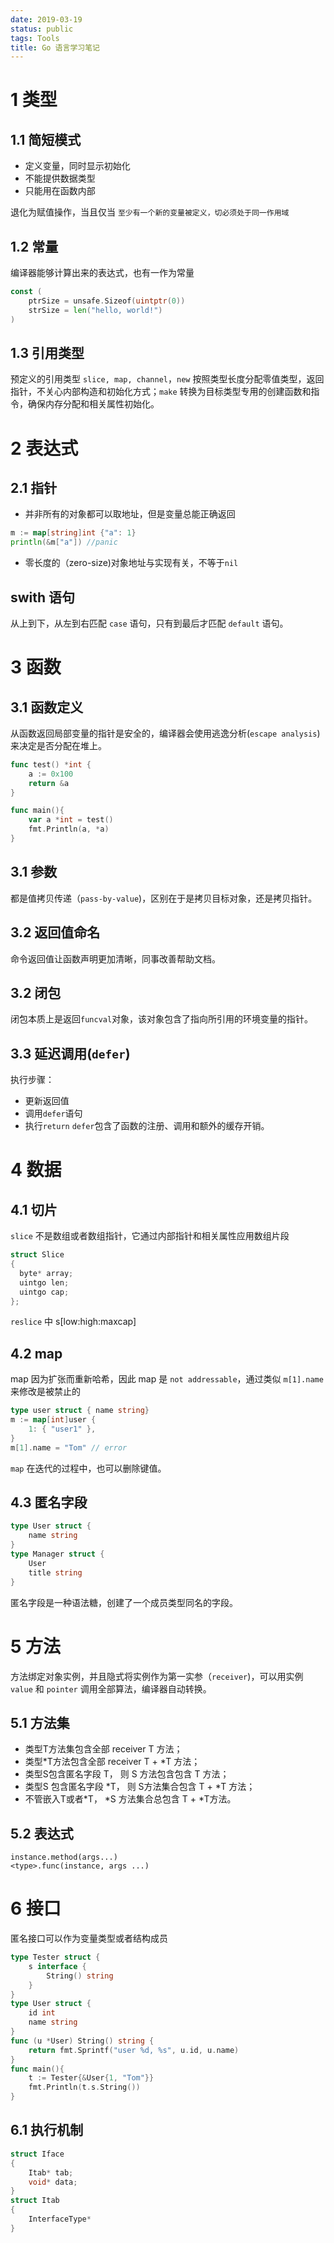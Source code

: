 ```yaml
---
date: 2019-03-19
status: public
tags: Tools
title: Go 语言学习笔记
---
```

# 1 类型
## 1.1 简短模式
- 定义变量，同时显示初始化
- 不能提供数据类型
- 只能用在函数内部

退化为赋值操作，当且仅当 `至少有一个新的变量被定义，切必须处于同一作用域`

## 1.2 常量
编译器能够计算出来的表达式，也有一作为常量
```go
const (
	ptrSize = unsafe.Sizeof(uintptr(0))
	strSize = len("hello, world!")
)
```
## 1.3 引用类型
预定义的引用类型 `slice, map, channel`，`new` 按照类型长度分配零值类型，返回指针，不关心内部构造和初始化方式；`make` 转换为目标类型专用的创建函数和指令，确保内存分配和相关属性初始化。

# 2 表达式
## 2.1 指针
- 并非所有的对象都可以取地址，但是变量总能正确返回
```go
m := map[string]int {"a": 1}
println(&m["a"]) //panic
```
- 零长度的（zero-size)对象地址与实现有关，不等于`nil`

## swith 语句
从上到下，从左到右匹配 `case` 语句，只有到最后才匹配 `default` 语句。

# 3 函数
## 3.1 函数定义
从函数返回局部变量的指针是安全的，编译器会使用逃逸分析(`escape analysis`) 来决定是否分配在堆上。
```go
func test() *int {
    a := 0x100
    return &a
}

func main(){
    var a *int = test()
    fmt.Println(a, *a)
}
```
## 3.1 参数
都是值拷贝传递（`pass-by-value`)，区别在于是拷贝目标对象，还是拷贝指针。
## 3.2 返回值命名
命令返回值让函数声明更加清晰，同事改善帮助文档。
## 3.2 闭包
闭包本质上是返回`funcval`对象，该对象包含了指向所引用的环境变量的指针。
## 3.3 延迟调用(`defer`)
执行步骤：
- 更新返回值
- 调用`defer`语句
- 执行`return`
`defer`包含了函数的注册、调用和额外的缓存开销。

# 4 数据
## 4.1 切片
`slice` 不是数组或者数组指针，它通过内部指针和相关属性应用数组片段
```c
struct Slice
{
  byte* array;
  uintgo len;
  uintgo cap;  
};
```
`reslice` 中 s[low:high:maxcap]

## 4.2 map 
map 因为扩张而重新哈希，因此 map 是 `not addressable`，通过类似 `m[1].name` 来修改是被禁止的
```go
type user struct { name string}
m := map[int]user {
    1: { "user1" },
}
m[1].name = "Tom" // error 
```
`map` 在迭代的过程中，也可以删除键值。

## 4.3 匿名字段
```go
type User struct {
    name string
}
type Manager struct {
    User
    title string
}
```
匿名字段是一种语法糖，创建了一个成员类型同名的字段。

# 5 方法
方法绑定对象实例，并且隐式将实例作为第一实参（`receiver`)，可以用实例 `value` 和 `pointer` 调用全部算法，编译器自动转换。
## 5.1 方法集
- 类型T方法集包含全部 receiver T 方法；
- 类型*T方法包含全部 receiver T + *T 方法；
- 类型S包含匿名字段 T， 则 S 方法包含包含 T 方法；
- 类型S 包含匿名字段 *T， 则 S方法集合包含 T + *T 方法；
- 不管嵌入T或者*T， *S 方法集合总包含 T + *T方法。
## 5.2 表达式
```
instance.method(args...)
<type>.func(instance, args ...)
```
# 6 接口
匿名接口可以作为变量类型或者结构成员
```go
type Tester struct {
    s interface {
        String() string
    }
}
type User struct {
    id int 
    name string
}
func (u *User) String() string {
    return fmt.Sprintf("user %d, %s", u.id, u.name)
}
func main(){
    t := Tester{&User{1, "Tom"}}
    fmt.Println(t.s.String())
}
```
## 6.1 执行机制
```c
struct Iface
{
    Itab* tab;
    void* data;
}
struct Itab
{
    InterfaceType* 
}
```
